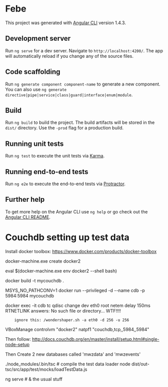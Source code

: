 # Febe

This project was generated with [Angular CLI](https://github.com/angular/angular-cli) version 1.4.3.

## Development server

Run `ng serve` for a dev server. Navigate to `http://localhost:4200/`. The app will automatically reload if you change any of the source files.

## Code scaffolding

Run `ng generate component component-name` to generate a new component. You can also use `ng generate directive|pipe|service|class|guard|interface|enum|module`.

## Build

Run `ng build` to build the project. The build artifacts will be stored in the `dist/` directory. Use the `-prod` flag for a production build.

## Running unit tests

Run `ng test` to execute the unit tests via [Karma](https://karma-runner.github.io).

## Running end-to-end tests

Run `ng e2e` to execute the end-to-end tests via [Protractor](http://www.protractortest.org/).

## Further help

To get more help on the Angular CLI use `ng help` or go check out the [Angular CLI README](https://github.com/angular/angular-cli/blob/master/README.md).

# Couchdb setting up test data

Install docker toolbox: https://www.docker.com/products/docker-toolbox

docker-machine.exe create docker2

eval $(docker-machine.exe env docker2 --shell bash)

docker build -t mycouchdb .

MSYS_NO_PATHCONV=1 docker run --privileged -d --name cdb -p 5984:5984 mycouchdb


docker exec -it cdb tc qdisc change dev eth0 root netem delay 150ms
RTNETLINK answers: No such file or directory... WTF!!!!
        
        ignore this: /wondershaper.sh -a eth0 -d 256 -u 256

VBoxManage controlvm "docker2" natpf1 "couchdb,tcp,,5984,,5984"

Then follow:
http://docs.couchdb.org/en/master/install/setup.html#single-node-setup

Then Create 2 new databases called 'mwzdata' and 'mwzevents'

./node_modules/.bin/tsc # compile the test data loader
node dist/out-tsc/src/app/test/mocks/loadTestData.js

ng serve # & the usual stuff